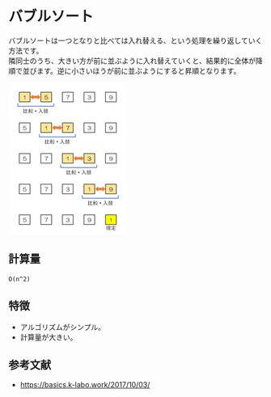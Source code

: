 # バブルソート

バブルソートは一つとなりと比べては入れ替える、という処理を繰り返していく方法です。  
隣同士のうち、大きい方が前に並ぶように入れ替えていくと、結果的に全体が降順で並びます。逆に小さいほうが前に並ぶようにすると昇順となります。  

![Bubble Sort](./../img/BubbleSort.png)  

## 計算量

```text
O(n^2)
```

## 特徴

- アルゴリズムがシンプル。
- 計算量が大きい。

## 参考文献

- <https://basics.k-labo.work/2017/10/03/>
